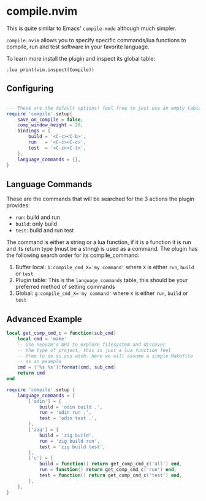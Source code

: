 # compile.nvim

This is quite similar to Emacs' `compile-mode` although much simpler.

`compile.nvim` allows you to specify specific commands/lua functions to
compile, run and test software in your favorite language.

To learn more install the plugin and inspect its global table:
```vim
:lua print(vim.inspect(Compile))
```

## Configuring

```lua

--- These are the default options! feel free to just use an empty table here, or just override the ones you need
require 'compile'.setup{
    save_on_compile = false,
    comp_window_height = 20,
    bindings = {
        build = '<C-c><C-b>',
        run   = '<C-c><C-c>',
        test  = '<C-c><C-t>',
    },
    language_commands = {},
}
```

## Language Commands

These are the commands that will be searched for the 3 actions the plugin provides:

- `run`: build and run
- `build`: only build
- `test`: build and run test

The command is either a string or a lua function, if it is a function it is run
and its return type (must be a string) is used as a command. The plugin has the
following search order for its compile_command:

1. Buffer local: `b:compile_cmd_X='my command'` where `X` is either `run`, `build` or `test`
2. Plugin table: This is the `language_commands` table, this should be your preferred method of setting commands
3. Global: `g:compile_cmd_X='my command'` where `X` is either `run`, `build` or `test`

## Advanced Example

```lua
local get_comp_cmd_c = function(sub_cmd)
    local cmd = 'make'
    -- Use neovim's API to explore filesystem and discover
    -- the type of project, this is just a lua function feel
    -- free to do as you wish. Here we will assume a simple Makefile
    -- as an example
    cmd = ('%s %s'):format(cmd, sub_cmd)
    return cmd
end

require 'compile'.setup {
    language_commands = {
        ['odin'] = {
            build = 'odin build .',
            run = 'odin run .',
            test = 'odin test .',
        },
        ['zig'] = {
            build = 'zig build',
            run = 'zig build run',
            test = 'zig build test',
        },
        ['c'] = {
            build = function() return get_comp_cmd_c('all') end,
            run = function() return get_comp_cmd_c('run') end,
            test = function() return get_comp_cmd_c('test') end,
        },
    },
}
```


